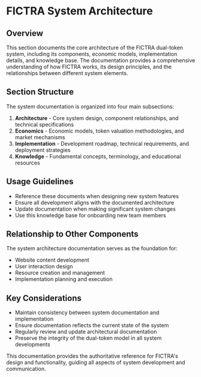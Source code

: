 # FICTRA System Architecture

## Overview

This section documents the core architecture of the FICTRA dual-token system, including its components, economic models, implementation details, and knowledge base. The documentation provides a comprehensive understanding of how FICTRA works, its design principles, and the relationships between different system elements.

## Section Structure

The system documentation is organized into four main subsections:

1. **Architecture** - Core system design, component relationships, and technical specifications
2. **Economics** - Economic models, token valuation methodologies, and market mechanisms
3. **Implementation** - Development roadmap, technical requirements, and deployment strategies
4. **Knowledge** - Fundamental concepts, terminology, and educational resources

## Usage Guidelines

- Reference these documents when designing new system features
- Ensure all development aligns with the documented architecture
- Update documentation when making significant system changes
- Use this knowledge base for onboarding new team members

## Relationship to Other Components

The system architecture documentation serves as the foundation for:

- Website content development
- User interaction design
- Resource creation and management
- Implementation planning and execution

## Key Considerations

- Maintain consistency between system documentation and implementation
- Ensure documentation reflects the current state of the system
- Regularly review and update architectural documentation
- Preserve the integrity of the dual-token model in all system developments

This documentation provides the authoritative reference for FICTRA's design and functionality, guiding all aspects of system development and communication.
